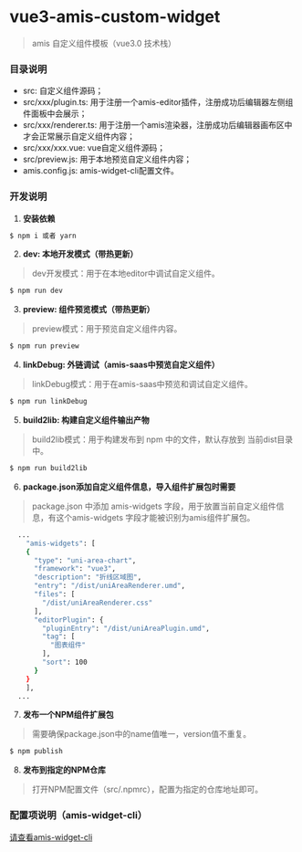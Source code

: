 # vue3-amis-custom-widget
> amis 自定义组件模板（vue3.0 技术栈）

### 目录说明
- src: 自定义组件源码；
- src/xxx/plugin.ts: 用于注册一个amis-editor插件，注册成功后编辑器左侧组件面板中会展示；
- src/xxx/renderer.ts: 用于注册一个amis渲染器，注册成功后编辑器画布区中才会正常展示自定义组件内容；
- src/xxx/xxx.vue: vue自定义组件源码；
- src/preview.js: 用于本地预览自定义组件内容；
- amis.config.js: amis-widget-cli配置文件。

### 开发说明

1. **安装依赖**
```bash
$ npm i 或者 yarn
```

2. **dev: 本地开发模式（带热更新）**
> dev开发模式：用于在本地editor中调试自定义组件。
```bash
$ npm run dev
```

3. **preview: 组件预览模式（带热更新）**
> preview模式：用于预览自定义组件内容。
```bash
$ npm run preview
```

4. **linkDebug: 外链调试（amis-saas中预览自定义组件）**
> linkDebug模式：用于在amis-saas中预览和调试自定义组件。
```bash
$ npm run linkDebug
```
5. **build2lib: 构建自定义组件输出产物**
> build2lib模式：用于构建发布到 npm 中的文件，默认存放到 当前dist目录中。
```bash
$ npm run build2lib
```
6. **package.json添加自定义组件信息，导入组件扩展包时需要**
> package.json 中添加 amis-widgets 字段，用于放置当前自定义组件信息，有这个amis-widgets 字段才能被识别为amis组件扩展包。
```bash
  ...
    "amis-widgets": [
    {
      "type": "uni-area-chart",
      "framework": "vue3",
      "description": "折线区域图",
      "entry": "/dist/uniAreaRenderer.umd",
      "files": [
        "/dist/uniAreaRenderer.css"
      ],
      "editorPlugin": {
        "pluginEntry": "/dist/uniAreaPlugin.umd",
        "tag": [
          "图表组件"
        ],
        "sort": 100
      }
    }
    ],
  ...
```

7. **发布一个NPM组件扩展包**
> 需要确保package.json中的name值唯一，version值不重复。
```bash
$ npm publish
```

8. **发布到指定的NPM仓库**
> 打开NPM配置文件（src/.npmrc），配置为指定的仓库地址即可。
### 配置项说明（amis-widget-cli）
[请查看amis-widget-cli](https://github.com/aisuda/amis-widget-cli)
